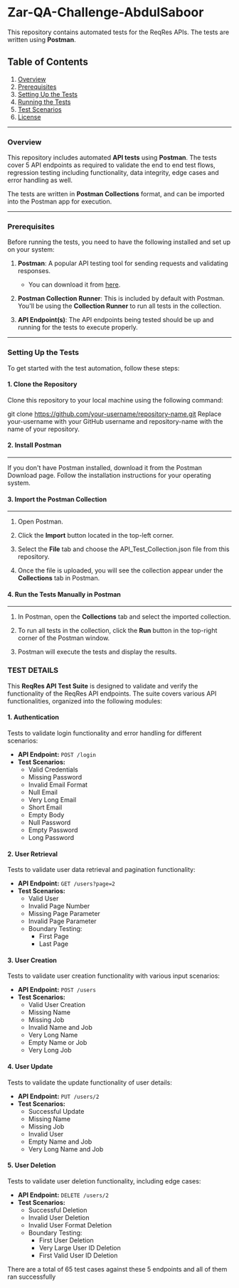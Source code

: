# Zar-QA-Challenge-AbdulSaboor

This repository contains automated tests for the ReqRes APIs. The tests are written using **Postman**.

## Table of Contents
1. [Overview](#overview)
2. [Prerequisites](#prerequisites)
3. [Setting Up the Tests](#setting-up-the-tests)
4. [Running the Tests](#running-the-tests)
5. [Test Scenarios](#test-scenarios)
6. [License](#license)

---

### Overview

This repository includes automated **API tests** using **Postman**. The tests cover 5 API endpoints as required to validate the end to end test flows, regression testing including functionality, data integrity, edge cases and error handling as well.

The tests are written in **Postman Collections** format, and can be imported into the Postman app for execution.

---

### Prerequisites

Before running the tests, you need to have the following installed and set up on your system:

1. **Postman**: A popular API testing tool for sending requests and validating responses.
    - You can download it from [here](https://www.postman.com/downloads/).
  
2. **Postman Collection Runner**: This is included by default with Postman. You'll be using the **Collection Runner** to run all tests in the collection.

3. **API Endpoint(s)**: The API endpoints being tested should be up and running for the tests to execute properly.

---

### Setting Up the Tests

To get started with the test automation, follow these steps:

#### 1. **Clone the Repository**

Clone this repository to your local machine using the following command:

git clone https://github.com/your-username/repository-name.git
Replace your-username with your GitHub username and repository-name with the name of your repository.

#### 2. **Install Postman**
-------------------

If you don't have Postman installed, download it from the Postman Download page. Follow the installation instructions for your operating system.

#### 3. **Import the Postman Collection**
---------------------------------

1.  Open Postman.

2.  Click the **Import** button located in the top-left corner.

3.  Select the **File** tab and choose the API_Test_Collection.json file from this repository.

4.  Once the file is uploaded, you will see the collection appear under the **Collections** tab in Postman.

#### 4. **Run the Tests Manually in Postman**
-------------------------------------

1.  In Postman, open the **Collections** tab and select the imported collection.

2.  To run all tests in the collection, click the **Run** button in the top-right corner of the Postman window.

3.  Postman will execute the tests and display the results.

### TEST DETAILS

This **ReqRes API Test Suite** is designed to validate and verify the functionality of the ReqRes API endpoints. The suite covers various API functionalities, organized into the following modules:

#### 1. **Authentication**

Tests to validate login functionality and error handling for different scenarios:

-   **API Endpoint:** `POST /login`
-   **Test Scenarios:**
    -   Valid Credentials
    -   Missing Password
    -   Invalid Email Format
    -   Null Email
    -   Very Long Email
    -   Short Email
    -   Empty Body
    -   Null Password
    -   Empty Password
    -   Long Password

#### 2. **User Retrieval**

Tests to validate user data retrieval and pagination functionality:

-   **API Endpoint:** `GET /users?page=2`
-   **Test Scenarios:**
    -   Valid User
    -   Invalid Page Number
    -   Missing Page Parameter
    -   Invalid Page Parameter
    -   Boundary Testing:
        -   First Page
        -   Last Page

#### 3. **User Creation**

Tests to validate user creation functionality with various input scenarios:

-   **API Endpoint:** `POST /users`
-   **Test Scenarios:**
    -   Valid User Creation
    -   Missing Name
    -   Missing Job
    -   Invalid Name and Job
    -   Very Long Name
    -   Empty Name or Job
    -   Very Long Job

#### 4. **User Update**

Tests to validate the update functionality of user details:

-   **API Endpoint:** `PUT /users/2`
-   **Test Scenarios:**
    -   Successful Update
    -   Missing Name
    -   Missing Job
    -   Invalid User
    -   Empty Name and Job
    -   Very Long Name and Job

#### 5. **User Deletion**

Tests to validate user deletion functionality, including edge cases:

-   **API Endpoint:** `DELETE /users/2`
-   **Test Scenarios:**
    -   Successful Deletion
    -   Invalid User Deletion
    -   Invalid User Format Deletion
    -   Boundary Testing:
        -   First User Deletion
        -   Very Large User ID Deletion
        -   First Valid User ID Deletion
     
There are a total of 65 test cases against these 5 endpoints and all of them ran successfully
